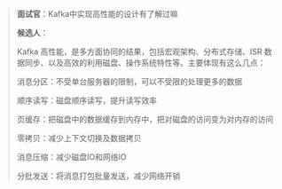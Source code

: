 > **面试官**：Kafka中实现高性能的设计有了解过嘛
>
> **候选人**：
>
> Kafka 高性能，是多方面协同的结果，包括宏观架构、分布式存储、ISR 数据同步、以及高效的利用磁盘、操作系统特性等。主要体现有这么几点：
>
> 消息分区：不受单台服务器的限制，可以不受限的处理更多的数据
>
> 顺序读写：磁盘顺序读写，提升读写效率
>
> 页缓存：把磁盘中的数据缓存到内存中，把对磁盘的访问变为对内存的访问
>
> 零拷贝：减少上下文切换及数据拷贝
>
> 消息压缩：减少磁盘IO和网络IO
>
> 分批发送：将消息打包批量发送，减少网络开销